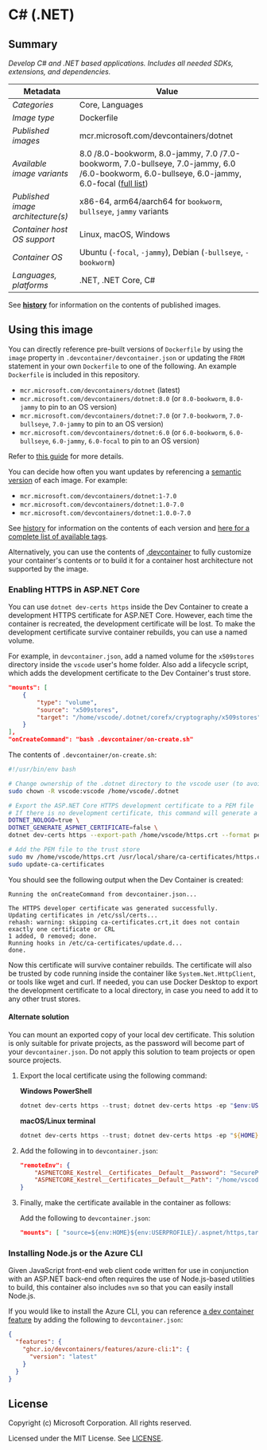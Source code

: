 # C# (.NET)

## Summary

*Develop C# and .NET based applications. Includes all needed SDKs, extensions, and dependencies.*

| Metadata | Value |  
|----------|-------|
| *Categories* | Core, Languages |
| *Image type* | Dockerfile |
| *Published images* | mcr.microsoft.com/devcontainers/dotnet |
| *Available image variants* | 8.0 /8.0-bookworm, 8.0-jammy, 7.0 /7.0-bookworm, 7.0-bullseye, 7.0-jammy, 6.0 /6.0-bookworm, 6.0-bullseye, 6.0-jammy, 6.0-focal ([full list](https://mcr.microsoft.com/v2/devcontainers/dotnet/tags/list)) |
| *Published image architecture(s)* | x86-64, arm64/aarch64 for `bookworm`, `bullseye`, `jammy` variants |
| *Container host OS support* | Linux, macOS, Windows |
| *Container OS* | Ubuntu (`-focal`, `-jammy`), Debian (`-bullseye`, `-bookworm`) |
| *Languages, platforms* | .NET, .NET Core, C# |

See **[history](history)** for information on the contents of published images.

## Using this image

You can directly reference pre-built versions of `Dockerfile` by using the `image` property in `.devcontainer/devcontainer.json` or updating the `FROM` statement in your own  `Dockerfile` to one of the following. An example `Dockerfile` is included in this repository.

- `mcr.microsoft.com/devcontainers/dotnet` (latest)
- `mcr.microsoft.com/devcontainers/dotnet:8.0` (or `8.0-bookworm`, `8.0-jammy` to pin to an OS version)
- `mcr.microsoft.com/devcontainers/dotnet:7.0` (or `7.0-bookworm`, `7.0-bullseye`, `7.0-jammy` to pin to an OS version)
- `mcr.microsoft.com/devcontainers/dotnet:6.0` (or `6.0-bookworm`, `6.0-bullseye`, `6.0-jammy`, `6.0-focal` to pin to an OS version)


Refer to [this guide](https://containers.dev/guide/dockerfile) for more details.

You can decide how often you want updates by referencing a [semantic version](https://semver.org/) of each image. For example:

- `mcr.microsoft.com/devcontainers/dotnet:1-7.0`
- `mcr.microsoft.com/devcontainers/dotnet:1.0-7.0`
- `mcr.microsoft.com/devcontainers/dotnet:1.0.0-7.0`

See [history](history) for information on the contents of each version and [here for a complete list of available tags](https://mcr.microsoft.com/v2/devcontainers/dotnet/tags/list).

Alternatively, you can use the contents of [.devcontainer](.devcontainer) to fully customize your container's contents or to build it for a container host architecture not supported by the image.

### Enabling HTTPS in ASP.NET Core

You can use `dotnet dev-certs https` inside the Dev Container to create a development HTTPS certificate for ASP.NET Core. However, each time the container is recreated, the development certificate will be lost. To make the development certificate survive container rebuilds, you can use a named volume. 

For example, in `devcontainer.json`, add a named volume for the `x509stores` directory inside the `vscode` user's home folder. Also add a lifecycle script, which adds the development certificate to the Dev Container's trust store.

``` json
"mounts": [
    {
        "type": "volume",
        "source": "x509stores",
        "target": "/home/vscode/.dotnet/corefx/cryptography/x509stores"
    }
],
"onCreateCommand": "bash .devcontainer/on-create.sh"
```

The contents of `.devcontainer/on-create.sh`:

``` bash
#!/usr/bin/env bash

# Change ownership of the .dotnet directory to the vscode user (to avoid permission errors)
sudo chown -R vscode:vscode /home/vscode/.dotnet

# Export the ASP.NET Core HTTPS development certificate to a PEM file
# If there is no development certificate, this command will generate a new one
DOTNET_NOLOGO=true \
DOTNET_GENERATE_ASPNET_CERTIFICATE=false \
dotnet dev-certs https --export-path /home/vscode/https.crt --format pem

# Add the PEM file to the trust store
sudo mv /home/vscode/https.crt /usr/local/share/ca-certificates/https.crt
sudo update-ca-certificates
```

You should see the following output when the Dev Container is created:

``` text
Running the onCreateCommand from devcontainer.json...

The HTTPS developer certificate was generated successfully.
Updating certificates in /etc/ssl/certs...
rehash: warning: skipping ca-certificates.crt,it does not contain exactly one certificate or CRL
1 added, 0 removed; done.
Running hooks in /etc/ca-certificates/update.d...
done.
```

Now this certificate will survive container rebuilds. The certificate will also be trusted by code running inside the container like `System.Net.HttpClient`, or tools like wget and curl. If needed, you can use Docker Desktop to export the development certificate to a local directory, in case you need to add it to any other trust stores.

#### Alternate solution

You can mount an exported copy of your local dev certificate. This solution is only suitable for private projects, as the password will become part of your `devcontainer.json`. Do not apply this solution to team projects or open source projects.

1. Export the local certificate using the following command:

    **Windows PowerShell**

    ```powershell
    dotnet dev-certs https --trust; dotnet dev-certs https -ep "$env:USERPROFILE/.aspnet/https/aspnetapp.pfx" -p "SecurePwdGoesHere"
    ```

    **macOS/Linux terminal**

    ```powershell
    dotnet dev-certs https --trust; dotnet dev-certs https -ep "${HOME}/.aspnet/https/aspnetapp.pfx" -p "SecurePwdGoesHere"
    ```

2. Add the following in to `devcontainer.json`:

    ```json
    "remoteEnv": {
        "ASPNETCORE_Kestrel__Certificates__Default__Password": "SecurePwdGoesHere",
        "ASPNETCORE_Kestrel__Certificates__Default__Path": "/home/vscode/.aspnet/https/aspnetapp.pfx",
    }
    ```

3. Finally, make the certificate available in the container as follows:

    Add the following to `devcontainer.json`:

    ```json
    "mounts": [ "source=${env:HOME}${env:USERPROFILE}/.aspnet/https,target=/home/vscode/.aspnet/https,type=bind" ]
    ```

### Installing Node.js or the Azure CLI

Given JavaScript front-end web client code written for use in conjunction with an ASP.NET back-end often requires the use of Node.js-based utilities to build, this container also includes `nvm` so that you can easily install Node.js. 

If you would like to install the Azure CLI, you can reference [a dev container feature](https://github.com/devcontainers/features) by adding the following to `devcontainer.json`:

```json
{
  "features": {
    "ghcr.io/devcontainers/features/azure-cli:1": {
      "version": "latest"
    }
  }
}
```

## License

Copyright (c) Microsoft Corporation. All rights reserved.

Licensed under the MIT License. See [LICENSE](https://github.com/devcontainers/images/blob/main/LICENSE).
